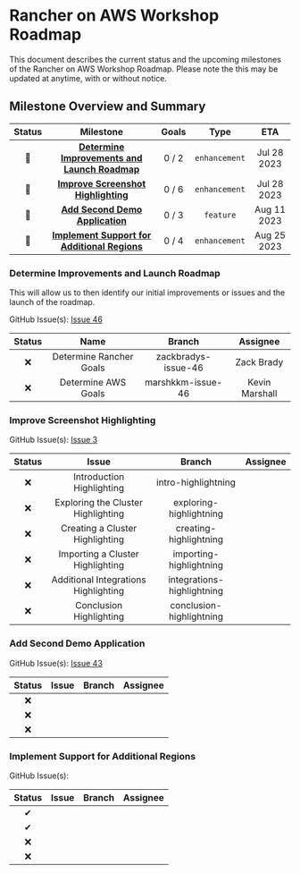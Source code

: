 # Rancher on AWS Workshop Roadmap

This document describes the current status and the upcoming milestones of the Rancher on AWS Workshop Roadmap. Please note the this may be updated at anytime, with or without notice.

## Milestone Overview and Summary

| Status | Milestone | Goals | Type | ETA |
| :---: | :---: | :---: | :---: | :---: |
| 🚀 | **[Determine Improvements and Launch Roadmap](#determine-improvements-and-launch-roadmap)** | 0 / 2 | `enhancement` | Jul 28 2023 |
| 🚀 | **[Improve Screenshot Highlighting](#improve-screenshot-highlighting)** | 0 / 6 | `enhancement` | Jul 28 2023 |
| 🚀 | **[Add Second Demo Application](#add-second-demo-applications)** | 0 / 3 | `feature` | Aug 11 2023 |
| 🚀 | **[Implement Support for Additional Regions](#implement-support-for-additional-regions)** | 0 / 4 | `enhancement` | Aug 25 2023 |

### Determine Improvements and Launch Roadmap

This will allow us to then identify our initial improvements or issues and the launch of the roadmap.

GitHub Issue(s): [Issue 46](https://github.com/aws-samples/rancher-on-aws-workshop/issues/46)

| Status | Name | Branch | Assignee |
| :---: | :---: | :---: | :---: |
| ❌ | Determine Rancher Goals | zackbradys-issue-46 | Zack Brady |
| ❌ | Determine AWS Goals | marshkkm-issue-46 | Kevin Marshall |

### Improve Screenshot Highlighting

GitHub Issue(s): [Issue 3](https://github.com/aws-samples/rancher-on-aws-workshop/issues/3)

| Status | Issue | Branch | Assignee |
| :---: | :---: | :---: | :---: |
| ❌ | Introduction Highlighting | intro-highlightning | |
| ❌ | Exploring the Cluster Highlighting | exploring-highlightning | |
| ❌ | Creating a Cluster Highlighting | creating-highlightning | |
| ❌ | Importing a Cluster Highlighting | importing-highlightning | |
| ❌ | Additional Integrations Highlighting | integrations-highlightning | |
| ❌ | Conclusion Highlighting | conclusion-highlightning | |

### Add Second Demo Application

GitHub Issue(s): [Issue 43](https://github.com/aws-samples/rancher-on-aws-workshop/issues/43)

| Status | Issue | Branch | Assignee |
| :---: | :---: | :---: | :---: |
| ❌ | | | |
| ❌ | | | |
| ❌ | | | |

### Implement Support for Additional Regions

GitHub Issue(s):

| Status | Issue | Branch | Assignee |
| :---: | :---: | :---: | :---: |
| ✔ | | | |
| ✔ | | | |
| ❌ | | | |
| ❌ | | | |